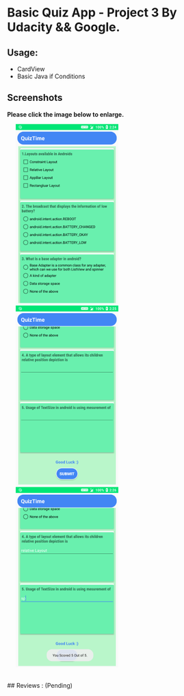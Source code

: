 # Basic Quiz App - Project 3 By Udacity && Google.

## Usage:

* CardView
* Basic Java if Conditions


## Screenshots

**Please click the image below to enlarge.**


<img src="https://github.com/mohancm/QuizTime/blob/master/screenshots/Screenshot_QuizTime_20180803-022428.png" height="420" width="240" hspace="20"><img src="https://github.com/mohancm/QuizTime/blob/master/screenshots/Screenshot_QuizTime_20180803-022518.png" height="420" width="240" hspace="20"><img src="https://github.com/mohancm/QuizTime/blob/master/screenshots/Screenshot_QuizTime_20180803-022643.png" height="420" width="240" hspace="20">

<br>
## Reviews : (Pending)